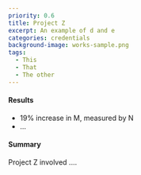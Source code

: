 ```yaml
---
priority: 0.6
title: Project Z
excerpt: An example of d and e
categories: credentials
background-image: works-sample.png
tags:
  - This
  - That
  - The other
---
```


#### Results

- 19% increase in M, measured by N
- ...

#### Summary

Project Z involved ....
